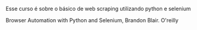 Esse curso é sobre o básico de web scraping utilizando python e selenium

Browser Automation with Python and Selenium, Brandon Blair. O'reilly


 

